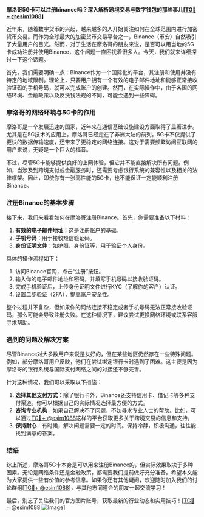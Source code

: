 **摩洛哥5G卡可以注册binance吗？深入解析跨境交易与数字钱包的那些事儿[[TG💪+ @esim1088](https://t.me/s/esim1088)]**

近年来，随着数字货币的兴起，越来越多的人开始关注如何在全球范围内进行加密货币交易。而作为全球最大的加密货币交易平台之一，Binance（币安）自然吸引了大量用户的目光。然而，对于生活在摩洛哥的朋友来说，是否可以用当地的5G卡成功注册并使用Binance，这个问题一直困扰着很多人。今天，我们就来详细探讨一下这个话题。

首先，我们需要明确一点：Binance作为一个国际化的平台，其注册和使用并没有特定的地域限制。理论上，只要用户拥有一个有效的电子邮件地址和能够正常接收验证码的手机号码，就可以完成账户的创建。然而，在实际操作中，由于各国的网络环境、金融政策以及反洗钱法规的不同，可能会遇到一些障碍。

### 摩洛哥的网络环境与5G卡的作用

摩洛哥是一个发展迅速的国家，近年来在通信基础设施建设方面取得了显著进步。尤其是在5G技术的应用上，摩洛哥已经走在了非洲大陆的前列。5G卡不仅提供了更快的数据传输速度，还带来了更稳定的网络连接。这对于需要频繁访问互联网的用户来说，无疑是一个巨大的福音。

不过，尽管5G卡能够提供良好的上网体验，但它并不能直接解决所有问题。例如，当涉及到跨境支付或金融服务时，还需要考虑银行系统的兼容性以及相关的法律框架。因此，即使你有一张高性能的5G卡，也不能保证一定能顺利注册Binance。

### 注册Binance的基本步骤

接下来，我们来看看如何在摩洛哥注册Binance。首先，你需要准备以下材料：

1. **有效的电子邮件地址**：这是注册账户的基础。
2. **手机号码**：用于接收短信验证码。
3. **身份证明文件**：如护照、身份证等，用于验证个人身份。

具体的操作流程如下：

1. 访问Binance官网，点击“注册”按钮。
2. 输入你的电子邮件地址和密码，并填写手机号码以接收验证码。
3. 完成手机验证后，上传身份证明文件进行KYC（了解你的客户）认证。
4. 设置二步验证（2FA），提高账户安全性。

整个过程并不复杂，但如果你的网络连接不稳定或者手机号码无法正常接收验证码，那么可能会导致注册失败。在这种情况下，建议尝试更换网络环境或联系客服寻求帮助。

### 遇到的问题及解决方案

尽管Binance对大多数用户来说是友好的，但在某些地区仍然存在一些特殊问题。例如，部分摩洛哥用户反映，他们在尝试绑定银行卡时遇到了困难。这主要是因为摩洛哥的银行系统与国际支付网络之间的对接还不够完善。

针对这种情况，我们可以采取以下措施：

1. **选择其他支付方式**：除了银行卡外，Binance还支持信用卡、借记卡等多种支付渠道。你可以根据自己的实际情况选择最方便的方式。
2. **咨询专业机构**：如果自己解决不了问题，不妨寻求专业人士的帮助。比如，可以通过[TG💪+ @esim1088](https://t.me/s/esim1088)这样的平台获取更多关于跨境交易的信息和支持。
3. **保持耐心**：有时候，解决问题需要一定的时间。保持冷静，积极沟通，往往能找到满意的答案。

### 结语

综上所述，摩洛哥5G卡本身是可以用来注册Binance的，但实际效果取决于多种因素。无论是网络条件还是金融政策，都需要我们提前做好充分准备。希望本文能为大家提供一些有价值的参考信息。如果你还有其他疑问，欢迎随时加入我们的讨论群组[[TG💪+ @esim1088](https://t.me/s/esim1088)]，与其他志同道合的朋友一起交流学习！

最后，别忘了关注我们的官方图片账号，获取最新的行业动态和实用技巧！[[TG💪+ @esim1088](https://t.me/s/esim1088) ![Image](https://i.postimg.cc/4NQfJmqS/Snipaste-2025-05-13-00-14-12.png)]